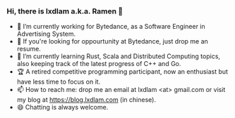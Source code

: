 ### Hi, there is lxdlam a.k.a. Ramen 👋 

- 🔭 I’m currently working for Bytedance, as a Software Engineer in Advertising System.
- 🔎 If you're looking for oppourtunity at Bytedance, just drop me an resume.
- 🌱 I’m currently learning Rust, Scala and Distributed Computing topics, also keeping track of the latest progress of C++ and Go.
- 🏆 A retired competitive programming participant, now an enthusiast but have less time to focus on it.
- 📫 How to reach me: drop me an email at lxdlam \<at\> gmail.com or visit my blog at <https://blog.lxdlam.com> (in chinese). 
- 😄 Chatting is always welcome.
